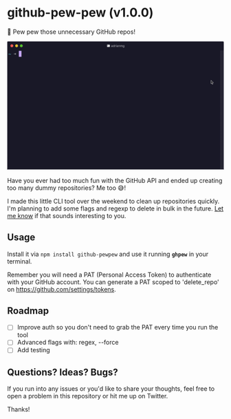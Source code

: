 # github-pew-pew (v1.0.0)
🔫 Pew pew those unnecessary GitHub repos!

![Preview of the tool](preview.gif "Preview of the tool")

Have you ever had too much fun with the GitHub API and ended up creating too many dummy repositories? Me too 😅!

I made this little CLI tool over the weekend to clean up repositories quickly. I'm planning to add some flags and regexp to delete in bulk in the future. [Let me know](http://twitter.com/adrianmg) if that sounds interesting to you.

## Usage

Install it via `npm install github-pewpew` and use it running **`ghpew`** in your terminal.

Remember you will need a PAT (Personal Access Token) to authenticate with your GitHub account. You can generate a PAT scoped to 'delete_repo' on https://github.com/settings/tokens.

## Roadmap
- [ ] Improve auth so you don't need to grab the PAT every time you run the tool
- [ ] Advanced flags with: regex, --force
- [ ] Add testing

## Questions? Ideas? Bugs?

If you run into any issues or you'd like to share your thoughts, feel free to open a problem in this repository or hit me up on Twitter.

Thanks!
